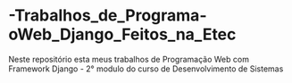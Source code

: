 # -Trabalhos_de_Programa-oWeb_Django_Feitos_na_Etec
Neste repositório esta meus trabalhos de Programação Web com Framework Django - 2° modulo do curso de Desenvolvimento de Sistemas
